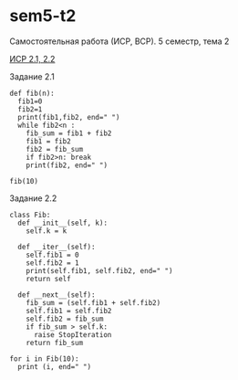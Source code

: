 # sem5-t2
Самостоятельная работа (ИСР, ВСР). 5 семестр, тема 2

[ИСР 2.1, 2.2](https://repl.it/@ulyaakwatore/Siem-5-Tiema-2-ISR-21-22)

Задание 2.1

```
def fib(n):
  fib1=0
  fib2=1
  print(fib1,fib2, end=" ")
  while fib2<n :
    fib_sum = fib1 + fib2
    fib1 = fib2
    fib2 = fib_sum
    if fib2>n: break
    print(fib2, end=" ")

fib(10)
```

Задание 2.2

```
class Fib:
  def __init__(self, k):
    self.k = k

  def __iter__(self):
    self.fib1 = 0
    self.fib2 = 1
    print(self.fib1, self.fib2, end=" ")
    return self

  def __next__(self):
    fib_sum = (self.fib1 + self.fib2)
    self.fib1 = self.fib2
    self.fib2 = fib_sum
    if fib_sum > self.k:
      raise StopIteration
    return fib_sum

for i in Fib(10):
  print (i, end=" ")
```
